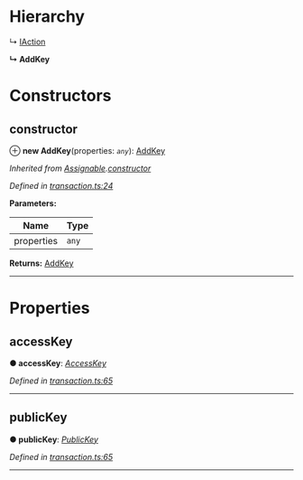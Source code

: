 

# Hierarchy

↳  [IAction](_transaction_.iaction.md)

**↳ AddKey**

# Constructors

<a id="constructor"></a>

##  constructor

⊕ **new AddKey**(properties: *`any`*): [AddKey](_transaction_.addkey.md)

*Inherited from [Assignable](_transaction_.assignable.md).[constructor](_transaction_.assignable.md#constructor)*

*Defined in [transaction.ts:24](https://github.com/nearprotocol/nearlib/blob/c7aee6f/src.ts/transaction.ts#L24)*

**Parameters:**

| Name | Type |
| ------ | ------ |
| properties | `any` |

**Returns:** [AddKey](_transaction_.addkey.md)

___

# Properties

<a id="accesskey"></a>

##  accessKey

**● accessKey**: *[AccessKey](_transaction_.accesskey.md)*

*Defined in [transaction.ts:65](https://github.com/nearprotocol/nearlib/blob/c7aee6f/src.ts/transaction.ts#L65)*

___
<a id="publickey"></a>

##  publicKey

**● publicKey**: *[PublicKey](_utils_key_pair_.publickey.md)*

*Defined in [transaction.ts:65](https://github.com/nearprotocol/nearlib/blob/c7aee6f/src.ts/transaction.ts#L65)*

___

